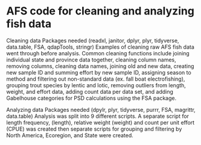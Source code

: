 # AFS code for cleaning and analyzing fish data 
Cleaning data
Packages needed (readxl, janitor, dplyr, plyr, tidyverse, data.table, FSA, qdapTools, stringr)
Examples of cleaning raw AFS fish data went through before analysis. Common cleaning functions include joining individual state and province data together, cleaning column names, removing columns, cleaning data names, joining old and new data, creating new sample ID and summing effort by new sample ID, assigning season to method and filtering out non-standard data (ex. fall boat electrofishing), grouping trout species by lentic and lotic, removing outliers from length, weight, and effort data, adding count data per data set, and adding Gabelhouse categories for PSD calculations using the FSA package. 

Analyzing data
Packages needed (dpylr, plyr, tidyverse, purrr, FSA, magrittr, data.table)
Analysis was split into 9 different scripts. A separate script for length frequency, (length), relative weight (weight) and count per unit effort (CPUE) was created then separate scripts for grouping and filtering by North America, Ecoregion, and State were created. 
